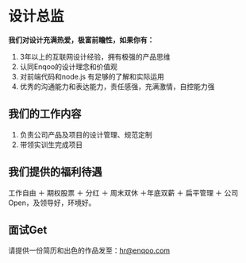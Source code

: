 # 设计总监

**我们对设计充满热爱，极富前瞻性，如果你有：**

1. 3年以上的互联网设计经验，拥有极强的产品思维
2. 认同Enqoo的设计理念和价值观
3. 对前端代码和node.js 有足够的了解和实际运用
4. 优秀的沟通能力和表达能力，责任感强，充满激情，自控能力强

## 我们的工作内容

1. 负责公司产品及项目的设计管理、规范定制
2. 带领实训生完成项目

## 我们提供的福利待遇

工作自由 ＋ 期权股票 ＋ 分红 ＋ 周末双休 ＋年底双薪 ＋ 扁平管理 ＋ 公司Open，及领导好，环境好。

## 面试Get

请提供一份简历和出色的作品发至：hr@enqoo.com 
